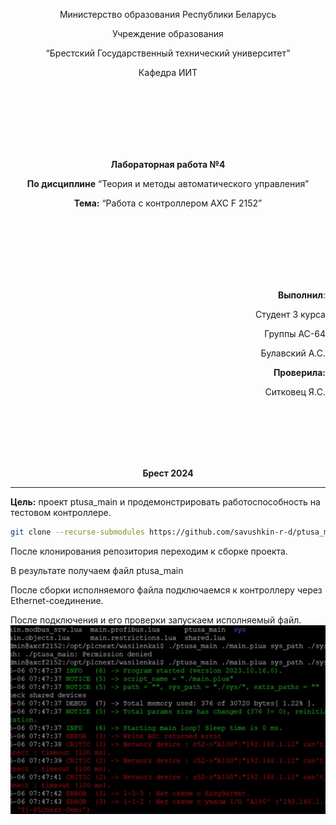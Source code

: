 <p align="center">Министерство образования Республики Беларусь</p>
<p align="center">Учреждение образования</p>
<p align="center">“Брестский Государственный технический университет”</p>
<p align="center">Кафедра ИИТ</p>
<br><br><br><br><br><br>
<p align="center"><strong>Лабораторная работа №4</strong></p>
<p align="center"><strong>По дисциплине</strong> “Теория и методы автоматического управления”</p>
<p align="center"><strong>Тема:</strong> “Работа с контроллером AXC F 2152”</p>
<br><br><br><br><br><br>
<p align="right"><strong>Выполнил</strong>:</p>
<p align="right">Студент 3 курса</p>
<p align="right">Группы АС-64</p>
<p align="right">Булавский А.С.</p>
<p align="right"><strong>Проверила:</strong></p>
<p align="right">Ситковец Я.C.</p>
<br><br><br><br><br>
<p align="center"><strong>Брест 2024</strong></p>

---
<p> <strong>Цель:</strong> проект ptusa_main и продемонстрировать работоспособность на тестовом контроллере.</p>


 ``` bash
git clone --recurse-submodules https://github.com/savushkin-r-d/ptusa_main.git
```

После клонирования репозитория переходим к сборке проекта.

В результате получаем файл ptusa_main

После сборки исполняемого файла подключаемся к контроллеру через Ethernet-соединение.

После подключения и его проверки запускаем исполняемый файл.
![Пример изображения](img/res.png)